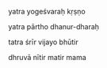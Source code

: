 yatra yogeśvaraḥ kṛṣṇo

yatra pārtho dhanur-dharaḥ

tatra śrīr vijayo bhūtir

dhruvā nītir matir mama
